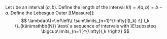 Let $I$ be an interval $(a,b)$. Define the length of the interval $l(I)=\mathcal{l}(a,b)=b-a$. Define the Lebesgue Outer [[Measure]]:
$$
\lambda(A)=\inf\left\{  \sum\limits_{n=1}^{\infty}l(I_k) :\{ I_k \}_{k\in\mathbb{N}} \text{ a sequence of intervals with }E\subseteq \bigcup\limits_{n=1 }^{\infty}I_k \right\}
$$

